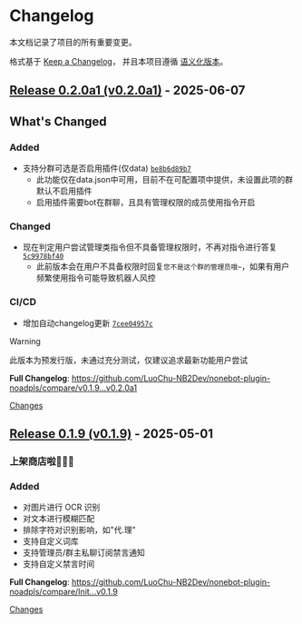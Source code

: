 # Changelog

本文档记录了项目的所有重要变更。

格式基于 [Keep a Changelog](https://keepachangelog.com/zh-CN/1.0.0/)，
并且本项目遵循 [语义化版本](https://semver.org/lang/zh-CN/)。

<a id="v0.2.0a1"></a>
## [Release 0.2.0a1 (v0.2.0a1)](https://github.com/LuoChu-NB2Dev/nonebot-plugin-noadpls/releases/tag/v0.2.0a1) - 2025-06-07

## What's Changed
### Added
- 支持分群可选是否启用插件(仅data) [`be8b6d89b7`](https://github.com/LuoChu-NB2Dev/nonebot-plugin-noadpls/commit/be8b6d89b711209bf2495283719f02ef5d52530f)
  - 此功能仅在data.json中可用，目前不在可配置项中提供，未设置此项的群默认不启用插件
  - 启用插件需要bot在群聊，且具有管理权限的成员使用指令开启

### Changed
- 现在判定用户尝试管理类指令但不具备管理权限时，不再对指令进行答复 [`5c9978bf40`](https://github.com/LuoChu-NB2Dev/nonebot-plugin-noadpls/commit/5c9978bf4050ebac7109a1990fc04c4154644d46)
  - 此前版本会在用户不具备权限时回复`您不是这个群的管理员哦~`，如果有用户频繁使用指令可能导致机器人风控

### CI/CD
- 增加自动changelog更新 [`7cee04957c`](https://github.com/LuoChu-NB2Dev/nonebot-plugin-noadpls/commit/7cee04957c0dbcc6ea1e89cc65c264fb90c447da)

> [!WARNING]
> 此版本为预发行版，未通过充分测试，仅建议追求最新功能用户尝试

**Full Changelog**: https://github.com/LuoChu-NB2Dev/nonebot-plugin-noadpls/compare/v0.1.9...v0.2.0a1

[Changes][v0.2.0a1]


<a id="v0.1.9"></a>
## [Release 0.1.9 (v0.1.9)](https://github.com/LuoChu-NB2Dev/nonebot-plugin-noadpls/releases/tag/v0.1.9) - 2025-05-01

### 上架商店啦🎉🎉🎉

### Added
- 对图片进行 OCR 识别
- 对文本进行模糊匹配
- 排除字符对识别影响，如"代.理"
- 支持自定义词库
- 支持管理员/群主私聊订阅禁言通知
- 支持自定义禁言时间

**Full Changelog**: https://github.com/LuoChu-NB2Dev/nonebot-plugin-noadpls/compare/Init...v0.1.9

[Changes][v0.1.9]


[v0.2.0a1]: https://github.com/LuoChu-NB2Dev/nonebot-plugin-noadpls/compare/v0.1.9...v0.2.0a1
[v0.1.9]: https://github.com/LuoChu-NB2Dev/nonebot-plugin-noadpls/tree/v0.1.9

<!-- Generated by https://github.com/rhysd/changelog-from-release v3.9.0 -->
